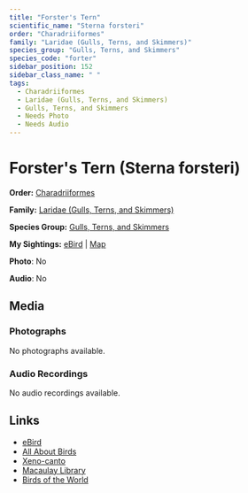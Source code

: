 ```yaml
---
title: "Forster's Tern"
scientific_name: "Sterna forsteri"
order: "Charadriiformes"
family: "Laridae (Gulls, Terns, and Skimmers)"
species_group: "Gulls, Terns, and Skimmers"
species_code: "forter"
sidebar_position: 152
sidebar_class_name: " "
tags: 
  - Charadriiformes
  - Laridae (Gulls, Terns, and Skimmers)
  - Gulls, Terns, and Skimmers
  - Needs Photo
  - Needs Audio
---
```


# Forster's Tern (Sterna forsteri)

**Order:** [Charadriiformes](/tags/charadriiformes)

**Family:** [Laridae (Gulls, Terns, and Skimmers)](/tags/laridae-gulls-terns-and-skimmers)

**Species Group:** [Gulls, Terns, and Skimmers](/tags/gulls-terns-and-skimmers)

**My Sightings:** [eBird](https://ebird.org/lifelist?r=world&time=life&spp=forter) | [Map](/map?species_code=forter)

**Photo**: No 

**Audio**: No

## Media
### Photographs
No photographs available.

### Audio Recordings
No audio recordings available.

## Links
* [eBird](https://ebird.org/species/forter) 
* [All About Birds](https://www.allaboutbirds.org/guide/forter) 
* [Xeno-canto](https://www.xeno-canto.org/species/sterna-forsteri) 
* [Macaulay Library](https://search.macaulaylibrary.org/catalog?taxonCode=forter&sort=rating_rank_desc)
* [Birds of the World](https://birdsoftheworld.org/bow/species/forter)
